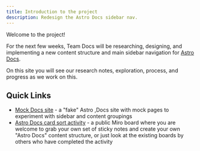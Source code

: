 ```yaml
---
title: Introduction to the project
description: Redesign the Astro Docs sidebar nav.
---
```


Welcome to the project! 

For the next few weeks, Team Docs will be researching, designing, and implementing a new content structure and main sidebar navigation for [Astro Docs](https://docs.astro.build).

On this site you will see our research notes, exploration, process, and progress as we work on this. 

## Quick Links

- [Mock Docs site](https://docs-sidebar-topics.netlify.app/) - a "fake" Astro ,Docs site with mock pages to experiment with sidebar and content groupings
- [Astro Docs card sort activity](https://miro.com/welcomeonboard/d0l0OXN0NGlzUlhkbk8wV1ZJblEzdHBPZ1hYMEs4Q2NiZDFqZEcwVk9yS1JJU1YxM0VDenROVWdETTF1NGx0RnwzNDU4NzY0NjAyNzA0MDQ2NDY5fDI=?share_link_id=287073389029) - a public Miro board where you are welcome to grab your own set of sticky notes and create your own "Astro Docs" content structure, or just look at the existing boards by others who have completed the activity

